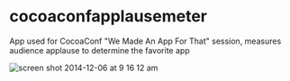 cocoaconfapplausemeter
======================

App used for CocoaConf "We Made An App For That" session, measures audience applause to determine the favorite app

![screen shot 2014-12-06 at 9 16 12 am](https://cloud.githubusercontent.com/assets/305140/5327699/cee6e4ce-7d29-11e4-9f07-7c90b4fad884.png)
